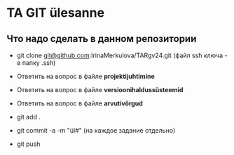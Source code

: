 # TA GIT ülesanne
<a name="readme-top"></a>
## Что надо сделать в данном репозитории
* git clone git@github.com:IrinaMerkulova/TARgv24.git (файл ssh ключа - в папку .ssh)
* Ответить на вопрос в файле **projektijuhtimine**
* Ответить на вопрос в файле **versioonihaldussüsteemid**
* Ответить на вопрос в файле **arvutivõrgud**
  
* git add .
* git commit -a -m "ül#" (на каждое задание отдельно)
* git push
